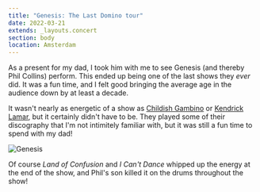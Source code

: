 ```yaml
---
title: "Genesis: The Last Domino tour"
date: 2022-03-21
extends: _layouts.concert
section: body
location: Amsterdam
---
```


As a present for my dad, I took him with me to see Genesis (and thereby Phil Collins) perform. This ended up being one
of the last shows they _ever_ did. It was a fun time, and I felt good bringing the average age in the audience down by
at least a decade.

It wasn't nearly as energetic of a show as [Childish Gambino](./childish-gambino-this-is-america-tour.md) or 
[Kendrick Lamar](./kendrick-lamar-damn-tour.md), but it certainly didn't have to be. They played some of their
discography that I'm not intimitely familiar with, but it was still a fun time to spend with my dad!

![Genesis](/assets/images/genesis.jpg)

Of course _Land of Confusion_ and _I Can't Dance_ whipped up the energy at the end of the show, and Phil's son killed it 
on the drums throughout the show!
